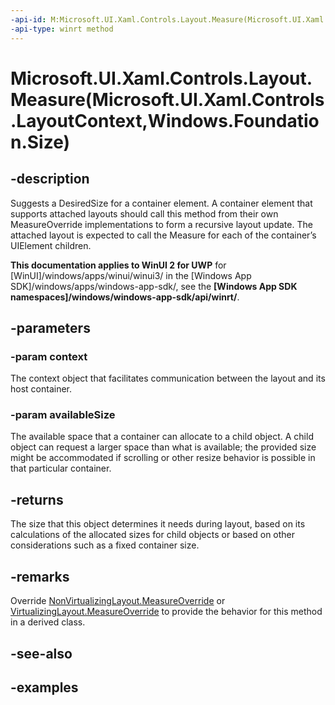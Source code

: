 ```yaml
---
-api-id: M:Microsoft.UI.Xaml.Controls.Layout.Measure(Microsoft.UI.Xaml.Controls.LayoutContext,Windows.Foundation.Size)
-api-type: winrt method
---
```


# Microsoft.UI.Xaml.Controls.Layout.Measure(Microsoft.UI.Xaml.Controls.LayoutContext,Windows.Foundation.Size)

<!--
public Windows.Foundation.Size Measure (Microsoft.UI.Xaml.Controls.LayoutContext context, Windows.Foundation.Size availableSize);
-->

## -description

Suggests a DesiredSize for a container element. A container element that supports attached layouts should call this method from their own MeasureOverride implementations to form a recursive layout update. The attached layout is expected to call the Measure for each of the container’s UIElement children.  

**This documentation applies to WinUI 2 for UWP** for [WinUI]/windows/apps/winui/winui3/ in the [Windows App SDK]/windows/apps/windows-app-sdk/, see the **[Windows App SDK namespaces]/windows/windows-app-sdk/api/winrt/**.

## -parameters

### -param context

The context object that facilitates communication between the layout and its host container.

### -param availableSize

The available space that a container can allocate to a child object. A child object can request a larger space than what is available; the provided size might be accommodated if scrolling or other resize behavior is possible in that particular container.

## -returns

The size that this object determines it needs during layout, based on its calculations of the allocated sizes for child objects or based on other considerations such as a fixed container size.

## -remarks

Override [NonVirtualizingLayout.MeasureOverride](nonvirtualizinglayout_measureoverride_2074690008.md) or [VirtualizingLayout.MeasureOverride](virtualizinglayout_measureoverride_1645510569.md) to provide the behavior for this method in a derived class.

## -see-also

## -examples


